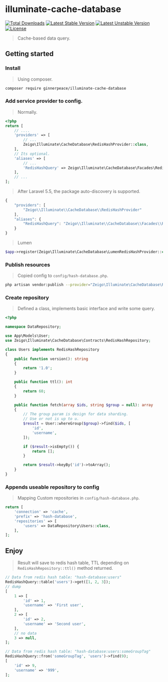 # illuminate-cache-database

[![Total Downloads](https://poser.pugx.org/ginnerpeace/illuminate-cache-database/downloads.svg)](https://packagist.org/packages/ginnerpeace/illuminate-cache-database)
[![Latest Stable Version](https://poser.pugx.org/ginnerpeace/illuminate-cache-database/v/stable.svg)](https://packagist.org/packages/ginnerpeace/illuminate-cache-database)
[![Latest Unstable Version](https://poser.pugx.org/ginnerpeace/illuminate-cache-database/v/unstable.svg)](https://packagist.org/packages/ginnerpeace/illuminate-cache-database)
[![License](https://poser.pugx.org/ginnerpeace/illuminate-cache-database/license.svg)](https://packagist.org/packages/ginnerpeace/illuminate-cache-database)

> Cache-based data query.

## Getting started

### Install
> Using composer.
```bash
composer require ginnerpeace/illuminate-cache-database
```

### Add service provider to config.

> Normally.
```php
<?php
return [
    // ....
    'providers' => [
        // ...
        Zeigo\Illuminate\CacheDatabase\RedisHashProvider::class,
    ],
    // Its optional.
    'aliases' => [
        // ...
        'RedisHashQuery' => Zeigo\Illuminate\CacheDatabase\Facades\RedisHashQuery::class,
    ],
    // ...
];
```

> After Laravel 5.5, the package auto-discovery is supported.
```javascript
{
    "providers": [
        "Zeigo\\Illuminate\\CacheDatabase\\RedisHashProvider"
    ],
    "aliases": {
        "RedisHashQuery": "Zeigo\\Illuminate\\CacheDatabase\\Facades\\RedisHashQuery"
    }
}
```

> Lumen
```php
$app->register(Zeigo\Illuminate\CacheDatabase\LumenRedisHashProvider::class);
```

### Publish resources
> Copied config to `config/hash-database.php`.
```bash
php artisan vendor:publish --provider="Zeigo\Illuminate\CacheDatabase\RedisHashProvider"
```

### Create repository
> Defined a class, implements basic interface and write some query.
```php
<?php

namespace DataRepository;

use App\Models\User;
use Zeigo\Illuminate\CacheDatabase\Contracts\RedisHashRepository;

class Users implements RedisHashRepository
{
    public function version(): string
    {
        return '1.0';
    }

    public function ttl(): int
    {
        return 60;
    }

    public function fetch(array $ids, string $group = null): array
    {
        // The group param is design for data sharding.
        // Use or not is up to u.
        $result = User::whereGroup($group)->find($ids, [
            'id',
            'username',
        ]);

        if ($result->isEmpty()) {
            return [];
        }

        return $result->keyBy('id')->toArray();
    }
}
```

### Appends useable repository to config
> Mapping Custom repositories in `config/hash-database.php`.
```php
return [
    'connection' => 'cache',
    'prefix' => 'hash-database',
    'repositories' => [
        'users' => DataRepository\Users::class,
    ],
];
```

## Enjoy
> Result will save to redis hash table, TTL depending on `RedisHashRepository::ttl()` method returned.
```php
// Data from redis hash table: "hash-database:users"
RedisHashQuery::table('users')->get([1, 2, 3]);
// dump
[
    1 => [
        'id' => 1,
        'username' => 'First user',
    ],
    2 => [
        'id' => 2,
        'username' => 'Second user',
    ],
    // no data
    3 => null,
];

// Data from redis hash table: "hash-database:users:someGroupTag"
RedisHashQuery::from('someGroupTag', 'users')->find(9);
[
    'id' => 9,
    'username' => '999',
];
```
